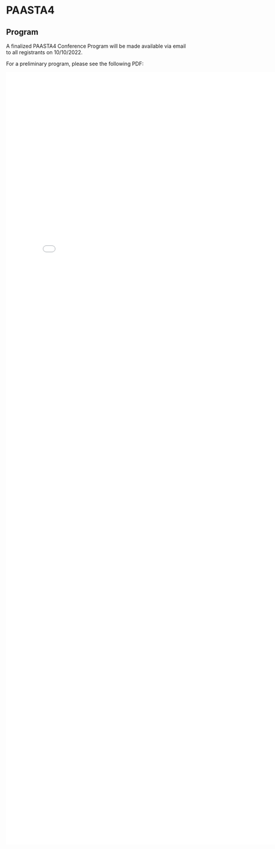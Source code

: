 # PAASTA4

## Program

A finalized PAASTA4 Conference Program will be made available via email to all registrants on 10/10/2022. 

For a preliminary program, please see the following PDF: 

<embed src="/assets/media/PAASTA4 Conference Book.pdf" width="800px" height="2100px" />



